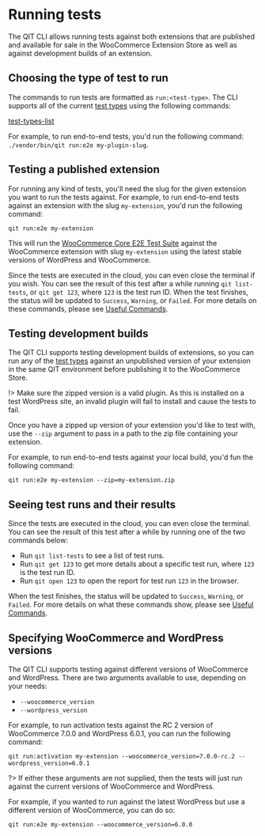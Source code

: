 # Running tests

The QIT CLI allows running tests against both extensions that are published and available for sale in the WooCommerce Extension Store as well as against development builds of an extension.

## Choosing the type of test to run

The commands to run tests are formatted as `run:<test-type>`. The CLI supports all of the current [test types](test-types.md) using the following commands:

[test-types-list](../test-types-list.md ':include')

For example, to run end-to-end tests, you'd run the following command: `./vendor/bin/qit run:e2e my-plugin-slug`.

## Testing a published extension

For running any kind of tests, you'll need the slug for the given extension you want to run the tests against. For example, to run end-to-end tests against an extension with the slug `my-extension`, you'd run the following command:

```shell
qit run:e2e my-extension
```

This will run the [WooCommerce Core E2E Test Suite](https://github.com/woocommerce/woocommerce/tree/trunk/plugins/woocommerce/tests/e2e-pw) against the WooCommerce extension with slug `my-extension` using the latest stable versions of WordPress and WooCommerce.

Since the tests are executed in the cloud, you can even close the terminal if you wish. You can see the result of this test after a while running `qit list-tests`, or `qit get 123`, where `123` is the test run ID. When the test finishes, the status will be updated to `Success`, `Warning`, or `Failed`. For more details on these commands, please see [Useful Commands](cli/useful-commands.md).

## Testing development builds

The QIT CLI supports testing development builds of extensions, so you can run any of the [test types](test-types.md) against an unpublished version of your extension in the same QIT environment before publishing it to the WooCommerce Store.

!> Make sure the zipped version is a valid plugin. As this is installed on a test WordPress site, an invalid plugin will fail to install and cause the tests to fail.

Once you have a zipped up version of your extension you'd like to test with, use the `--zip` argument to pass in a path to the zip file containing your extension.

For example, to run end-to-end tests against your local build, you'd fun the following command:

```shell
qit run:e2e my-extension --zip=my-extension.zip
```

## Seeing test runs and their results

Since the tests are executed in the cloud, you can even close the terminal. You can see the result of this test after a while by running one of the two commands below:

- Run `qit list-tests` to see a list of test runs.
- Run `qit get 123` to get more details about a specific test run, where `123` is the test run ID.
- Run `qit open 123` to open the report for test run `123` in the browser.

When the test finishes, the status will be updated to `Success`, `Warning`, or `Failed`. For more details on what these commands show, please see [Useful Commands](cli/useful-commands.md).

## Specifying WooCommerce and WordPress versions

The QIT CLI supports testing against different versions of WooCommerce and WordPress. There are two arguments available to use, depending on your needs:

- `--woocommerce_version`
- `--wordpress_version`

For example, to run activation tests against the RC 2 version of WooCommerce 7.0.0 and WordPress 6.0.1, you can run the following command:

`qit run:activation my-extension --woocommerce_version=7.0.0-rc.2 --wordpress_version=6.0.1`

?> If either these arguments are not supplied, then the tests will just run against the current versions of WooCommerce and WordPress.

For example, if you wanted to run against the latest WordPress but use a different version of WooCommerce, you can do so:

`qit run:e2e my-extension --woocommerce_version=6.0.0`
